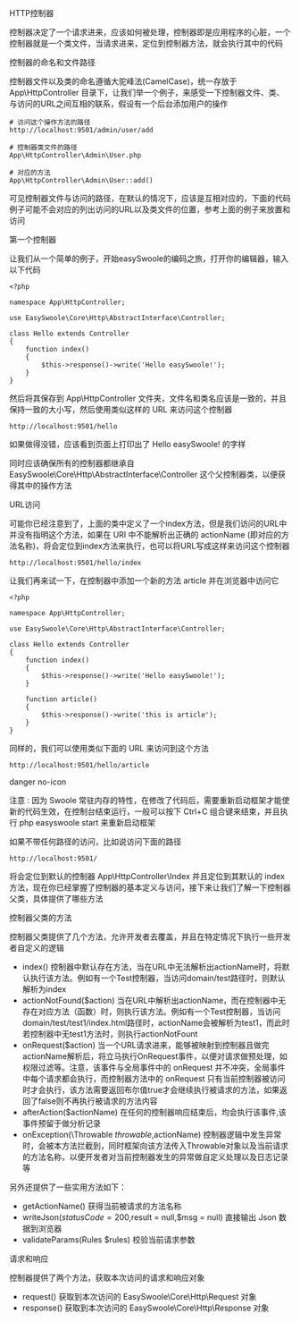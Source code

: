 HTTP控制器

控制器决定了一个请求进来，应该如何被处理，控制器即是应用程序的心脏，一个控制器就是一个类文件，当请求进来，定位到控制器方法，就会执行其中的代码

控制器的命名和文件路径

控制器文件以及类的命名遵循大驼峰法(CamelCase)，统一存放于 App\HttpController 目录下，让我们举一个例子，来感受一下控制器文件、类、与访问的URL之间互相的联系，假设有一个后台添加用户的操作

    # 访问这个操作方法的路径
    http://localhost:9501/admin/user/add
    
    # 控制器类文件的路径
    App\HttpController\Admin\User.php
    
    # 对应的方法
    App\HttpController\Admin\User::add()

可见控制器文件与访问的路径，在默认的情况下，应该是互相对应的，下面的代码例子可能不会对应的列出访问的URL以及类文件的位置，参考上面的例子来放置和访问

第一个控制器

让我们从一个简单的例子，开始easySwoole的编码之旅，打开你的编辑器，输入以下代码

    <?php
    
    namespace App\HttpController;
    
    use EasySwoole\Core\Http\AbstractInterface\Controller;
    
    class Hello extends Controller
    {
        function index()
        {
            $this->response()->write('Hello easySwoole!');
        }
    }

然后将其保存到 App\HttpController 文件夹，文件名和类名应该是一致的，并且保持一致的大小写，然后使用类似这样的 URL 来访问这个控制器

    http://localhost:9501/hello

如果做得没错，应该看到页面上打印出了 Hello easySwoole! 的字样

同时应该确保所有的控制器都继承自 EasySwoole\Core\Http\AbstractInterface\Controller 这个父控制器类，以便获得其中的操作方法

URL访问

可能你已经注意到了，上面的类中定义了一个index方法，但是我们访问的URL中并没有指明这个方法，如果在 URI 中不能解析出正确的 actionName (即对应的方法名称)，将会定位到index方法来执行，也可以将URL写成这样来访问这个控制器

    http://localhost:9501/hello/index

让我们再来试一下，在控制器中添加一个新的方法 article 并在浏览器中访问它

    <?php
    
    namespace App\HttpController;
    
    use EasySwoole\Core\Http\AbstractInterface\Controller;
    
    class Hello extends Controller
    {
        function index()
        {
            $this->response()->write('Hello easySwoole!');
        }
      
        function article()
        {
            $this->response()->write('this is article');
        }
    }

同样的，我们可以使用类似下面的 URL 来访问到这个方法

    http://localhost:9501/hello/article

danger no-icon

注意 : 因为 Swoole 常驻内存的特性，在修改了代码后，需要重新启动框架才能使新的代码生效，在控制台结束运行，一般可以按下 Ctrl+C 组合键来结束，并且执行 php easyswoole start 来重新启动框架

如果不带任何路径的访问，比如说访问下面的路径

    http://localhost:9501/

将会定位到默认的控制器 App\HttpController\Index 并且定位到其默认的 index 方法，现在你已经掌握了控制器的基本定义与访问，接下来让我们了解一下控制器父类，具体提供了哪些方法

控制器父类的方法

控制器父类提供了几个方法，允许开发者去覆盖，并且在特定情况下执行一些开发者自定义的逻辑

- index()
  控制器中默认存在方法，当在URL中无法解析出actionName时，将默认执行该方法。例如有一个Test控制器，当访问domain/test路径时，则默认解析为index
- actionNotFound($action)
  当在URL中解析出actionName，而在控制器中无存在对应方法（函数）时，则执行该方法。例如有一个Test控制器，当访问domain/test/test1/index.html路径时，actionName会被解析为test1，而此时若控制器中无test1方法时，则执行actionNotFount
- onRequest($action)
  当一个URL请求进来，能够被映射到控制器且做完actionName解析后，将立马执行OnRequest事件，以便对请求做预处理，如权限过滤等。注意，该事件与全局事件中的 onRequest 并不冲突，全局事件中每个请求都会执行，而控制器方法中的 onRequest 只有当前控制器被访问时才会执行，该方法需要返回布尔值true才会继续执行被请求的方法，如果返回了false则不再执行被请求的方法内容
- afterAction($actionName)
  在任何的控制器响应结束后，均会执行该事件,该事件预留于做分析记录
- onException(\Throwable $throwable,$actionName)
  控制器逻辑中发生异常时，会被本方法拦截到，同时框架向该方法传入Throwable对象以及当前请求的方法名称，以便开发者对当前控制器发生的异常做自定义处理以及日志记录等

另外还提供了一些实用方法如下：

- getActionName()
  获得当前被请求的方法名称
- writeJson($statusCode = 200,$result = null,$msg = null)
  直接输出 Json 数据到浏览器
- validateParams(Rules $rules)
  校验当前请求参数

请求和响应

控制器提供了两个方法，获取本次访问的请求和响应对象

- request()
  获取到本次访问的 EasySwoole\Core\Http\Request 对象
- response()
  获取到本次访问的 EasySwoole\Core\Http\Response 对象


